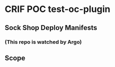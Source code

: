 # CRIF POC test-oc-plugin

## Sock Shop Deploy Manifests
### (This repo is watched by Argo)

## Scope

